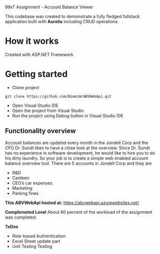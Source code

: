 99xT Assignment - Account Balance Viewer

This codebase was created to demonstrate a fully fledged fullstack application built with **Aurelia** including CRUD operations.


# How it works

Created with ASP.NET Framework

# Getting started

- Clone project

`git clone https://github.com/NimmiW/ABVWebApi.git`

- Open Visual Studio IDE
- Open the project from Visual Studio
- Run the project using Debug button in Visual Studio IDE 


## Functionality overview

Account balances are updated every month in the Jondell Corp and the CFO Dr. Sundt likes to
have a close look at the overview. Since Dr. Sundt has no experience in software development,
he would like to hire you to do his dirty laundry. So your job is to create a simple web enabled
account balance overview tool. There are 5 accounts in Jondell Corp and they are
- R&D
- Canteen
- CEO’s car expenses
- Marketing
- Parking fines


**This ABVWebApi hosted at:**
https://abvwebapi.azurewebsites.net/


**Complemeted Level**
About 60 percent of the workload of the assignment was completed.

**ToDos**
- Role-based Authentication
- Excel Sheet update part
- Unit Testing Testing

<br />
